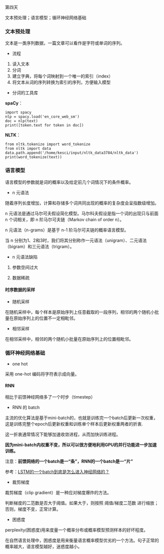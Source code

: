 第四天

文本预处理；语言模型；循环神经网络基础

### 文本预处理

文本是一类序列数据，一篇文章可以看作是字符或单词的序列。

* 流程

1. 读入文本
2. 分词
3. 建立字典，将每个词映射到一个唯一的索引（index）
4. 将文本从词的序列转换为索引的序列，方便输入模型

* 分词的工具库

**spaCy**：

	import spacy
	nlp = spacy.load('en_core_web_sm')
	doc = nlp(text)
	print([token.text for token in doc])

**NLTK**：

	from nltk.tokenize import word_tokenize
	from nltk import data
	data.path.append('/home/kesci/input/nltk_data3784/nltk_data')
	print(word_tokenize(text))

### 语言模型

语言模型的参数就是词的概率以及给定前几个词情况下的条件概率。

* n 元语法

随着序列长度增加，计算和存储多个词共同出现的概率的复杂度会呈指数级增加。

n 元语法是通过马尔可夫假设简化模型。马尔科夫假设是指一个词的出现只与前面 n 个词相关，即 n 阶马尔可夫链（Markov chain of order n）。

n 元语法（n-grams）是基于 n-1 阶马尔可夫链的概率语言模型。

当 n 分别为1、2和3时，我们将其分别称作一元语法（unigram）、二元语法（bigram）和三元语法（trigram）。

* n 元语法缺陷

1. 参数空间过大

2. 数据稀疏

#### 时序数据的采样

* 随机采样

在随机采样中，每个样本是原始序列上任意截取的一段序列，相邻的两个随机小批量在原始序列上的位置不一定相毗邻。

* 相邻采样

在相邻采样中，相邻的两个随机小批量在原始序列上的位置相毗邻。

### 循环神经网络基础

* one hot

采用 one-hot 编码将字符表示成向量。

#### RNN

相比于前馈神经网络多了一个时步（timestep）

* RNN 的 batch

主流的优化算法是基于mini-batch的，也就是训练完一个batch后更新一次权重，这是训练完整个epoch后更新权重和训练单个样本后更新权重两者的折衷.

这一折衷通常情况下能够加速收敛进程，从而加快训练进程。

**因为mini-batch内权重不变，所以可以很方便地利用GPU的并行功能进一步加速训练。**

注意：**前馈网络的一个batch是一“条”，RNN的一个batch是一“片”**

参考：[LSTM的一个batch到底是怎么进入神经网络的？](https://www.zhihu.com/question/286310691)

* 裁剪梯度

裁剪梯度（clip gradient）是一种应对梯度爆炸的方法。

判断梯度的二范数是否大于阈值。如果大于，则按照 阈值/梯度二范数 进行缩放；否则，梯度不变，正常计算。

* 困惑度

perplexity(困惑度)用来度量一个概率分布或概率模型预测样本的好坏程度。

在自然语言处理中，困惑度是用来衡量语言概率模型优劣的一个方法。句子正常的概率越大，语言模型越好，迷惑度越小。
